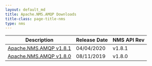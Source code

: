 ```yaml
---
layout: default_md
title: Apache.NMS.AMQP Downloads 
title-class: page-title-nms
type: nms
---
```


Description|Release Date|NMS API Rev
---|---|---
[Apache.NMS.AMQP v1.8.1](apachenmsamqp-v181)|04/04/2020|v1.8.1
[Apache.NMS.AMQP v1.8.0](apachenmsamqp-v180)|08/11/2019|v1.8.0


